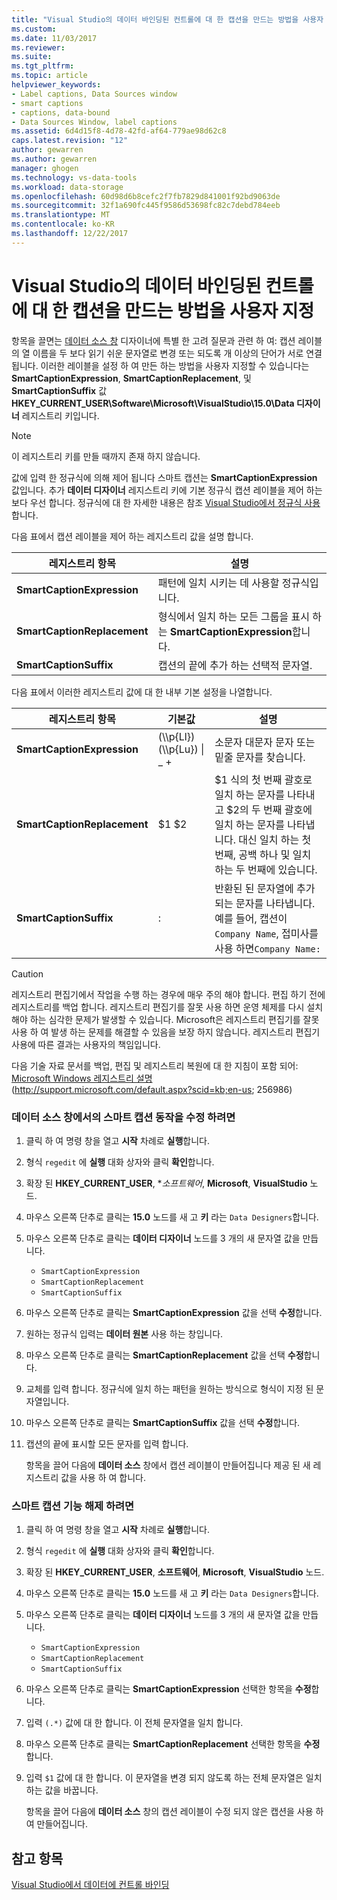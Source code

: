 ```yaml
---
title: "Visual Studio의 데이터 바인딩된 컨트롤에 대 한 캡션을 만드는 방법을 사용자 지정 | Microsoft Docs"
ms.custom: 
ms.date: 11/03/2017
ms.reviewer: 
ms.suite: 
ms.tgt_pltfrm: 
ms.topic: article
helpviewer_keywords:
- Label captions, Data Sources window
- smart captions
- captions, data-bound
- Data Sources Window, label captions
ms.assetid: 6d4d15f8-4d78-42fd-af64-779ae98d62c8
caps.latest.revision: "12"
author: gewarren
ms.author: gewarren
manager: ghogen
ms.technology: vs-data-tools
ms.workload: data-storage
ms.openlocfilehash: 60d98d6b8cefc2f7fb7829d841001f92bd9063de
ms.sourcegitcommit: 32f1a690fc445f9586d53698fc82c7debd784eeb
ms.translationtype: MT
ms.contentlocale: ko-KR
ms.lasthandoff: 12/22/2017
---
```

# <a name="customize-how-visual-studio-creates-captions-for-data-bound-controls"></a>Visual Studio의 데이터 바인딩된 컨트롤에 대 한 캡션을 만드는 방법을 사용자 지정
항목을 끌면는 [데이터 소스 창](add-new-data-sources.md) 디자이너에 특별 한 고려 질문과 관련 하 여: 캡션 레이블의 열 이름을 두 보다 읽기 쉬운 문자열로 변경 또는 되도록 개 이상의 단어가 서로 연결 됩니다. 이러한 레이블을 설정 하 여 만든 하는 방법을 사용자 지정할 수 있습니다는 **SmartCaptionExpression**, **SmartCaptionReplacement**, 및 **SmartCaptionSuffix** 값 **HKEY_CURRENT_USER\Software\Microsoft\VisualStudio\15.0\Data 디자이너** 레지스트리 키입니다.  
  
> [!NOTE]
> 이 레지스트리 키를 만들 때까지 존재 하지 않습니다.  
  
값에 입력 한 정규식에 의해 제어 됩니다 스마트 캡션는 **SmartCaptionExpression** 값입니다. 추가 **데이터 디자이너** 레지스트리 키에 기본 정규식 캡션 레이블을 제어 하는 보다 우선 합니다. 정규식에 대 한 자세한 내용은 참조 [Visual Studio에서 정규식 사용](../ide/using-regular-expressions-in-visual-studio.md)합니다.  
  
다음 표에서 캡션 레이블을 제어 하는 레지스트리 값을 설명 합니다.  
  
|레지스트리 항목|설명|  
|-------------------|-----------------|  
|**SmartCaptionExpression**|패턴에 일치 시키는 데 사용할 정규식입니다.|  
|**SmartCaptionReplacement**|형식에서 일치 하는 모든 그룹을 표시 하는 **SmartCaptionExpression**합니다.|  
|**SmartCaptionSuffix**|캡션의 끝에 추가 하는 선택적 문자열.|  
  
다음 표에서 이러한 레지스트리 값에 대 한 내부 기본 설정을 나열합니다.  
  
|레지스트리 항목|기본값|설명|  
|-------------------|-------------------|-----------------|  
|**SmartCaptionExpression**|(\\\p{Ll}) (\\\p{Lu}) &#124; _ +|소문자 대문자 문자 또는 밑줄 문자를 찾습니다.|  
|**SmartCaptionReplacement**|$1 $2|$1 식의 첫 번째 괄호로 일치 하는 문자를 나타내고 $2의 두 번째 괄호에 일치 하는 문자를 나타냅니다. 대신 일치 하는 첫 번째, 공백 하나 및 일치 하는 두 번째에 있습니다.|  
|**SmartCaptionSuffix**|:|반환된 된 문자열에 추가 되는 문자를 나타냅니다. 예를 들어, 캡션이 `Company Name`, 접미사를 사용 하면`Company Name:`|  
  
> [!CAUTION]
> 레지스트리 편집기에서 작업을 수행 하는 경우에 매우 주의 해야 합니다. 편집 하기 전에 레지스트리를 백업 합니다. 레지스트리 편집기를 잘못 사용 하면 운영 체제를 다시 설치 해야 하는 심각한 문제가 발생할 수 있습니다. Microsoft은 레지스트리 편집기를 잘못 사용 하 여 발생 하는 문제를 해결할 수 있음을 보장 하지 않습니다. 레지스트리 편집기 사용에 따른 결과는 사용자의 책임입니다.  
>   
>  다음 기술 자료 문서를 백업, 편집 및 레지스트리 복원에 대 한 지침이 포함 되어: [Microsoft Windows 레지스트리 설명](http://support.microsoft.com/default.aspx?scid=kb;en-us;256986) (http://support.microsoft.com/default.aspx?scid=kb;en-us; 256986)  
  
### <a name="to-modify-the-smart-captioning-behavior-of-the-data-sources-window"></a>데이터 소스 창에서의 스마트 캡션 동작을 수정 하려면  
  
1.  클릭 하 여 명령 창을 열고 **시작** 차례로 **실행**합니다.  
  
2.  형식 `regedit` 에 **실행** 대화 상자와 클릭 **확인**합니다.  
  
3.  확장 된 **HKEY_CURRENT_USER**, **소프트웨어*, **Microsoft**, **VisualStudio** 노드.  
  
7.  마우스 오른쪽 단추로 클릭는 **15.0** 노드를 새 고 **키** 라는 `Data Designers`합니다.  
  
8.  마우스 오른쪽 단추로 클릭는 **데이터 디자이너** 노드를 3 개의 새 문자열 값을 만듭니다.

    - `SmartCaptionExpression`
    - `SmartCaptionReplacement`
    - `SmartCaptionSuffix`
  
11. 마우스 오른쪽 단추로 클릭는 **SmartCaptionExpression** 값을 선택 **수정**합니다.  
  
12. 원하는 정규식 입력는 **데이터 원본** 사용 하는 창입니다.  
  
13. 마우스 오른쪽 단추로 클릭는 **SmartCaptionReplacement** 값을 선택 **수정**합니다.  
  
14. 교체를 입력 합니다. 정규식에 일치 하는 패턴을 원하는 방식으로 형식이 지정 된 문자열입니다.  
  
15. 마우스 오른쪽 단추로 클릭는 **SmartCaptionSuffix** 값을 선택 **수정**합니다.  
  
16. 캡션의 끝에 표시할 모든 문자를 입력 합니다.  
  
    항목을 끌어 다음에 **데이터 소스** 창에서 캡션 레이블이 만들어집니다 제공 된 새 레지스트리 값을 사용 하 여 합니다.  
  
### <a name="to-turn-off-the-smart-captioning-feature"></a>스마트 캡션 기능 해제 하려면  
  
1.  클릭 하 여 명령 창을 열고 **시작** 차례로 **실행**합니다.  
  
2.  형식 `regedit` 에 **실행** 대화 상자와 클릭 **확인**합니다.  
  
3.  확장 된 **HKEY_CURRENT_USER**, **소프트웨어**, **Microsoft**, **VisualStudio** 노드.  
  
7.  마우스 오른쪽 단추로 클릭는 **15.0** 노드를 새 고 **키** 라는 `Data Designers`합니다.  
  
8.  마우스 오른쪽 단추로 클릭는 **데이터 디자이너** 노드를 3 개의 새 문자열 값을 만듭니다.

    - `SmartCaptionExpression`
    - `SmartCaptionReplacement`
    - `SmartCaptionSuffix`
  
11. 마우스 오른쪽 단추로 클릭는 **SmartCaptionExpression** 선택한 항목을 **수정**합니다.  
  
12. 입력 `(.*)` 값에 대 한 합니다. 이 전체 문자열을 일치 합니다.  
  
13. 마우스 오른쪽 단추로 클릭는 **SmartCaptionReplacement** 선택한 항목을 **수정**합니다.  
  
14. 입력 `$1` 값에 대 한 합니다. 이 문자열을 변경 되지 않도록 하는 전체 문자열은 일치 하는 값을 바꿉니다.  
  
    항목을 끌어 다음에 **데이터 소스** 창의 캡션 레이블이 수정 되지 않은 캡션을 사용 하 여 만들어집니다.  
  
## <a name="see-also"></a>참고 항목  
[Visual Studio에서 데이터에 컨트롤 바인딩](../data-tools/bind-controls-to-data-in-visual-studio.md)